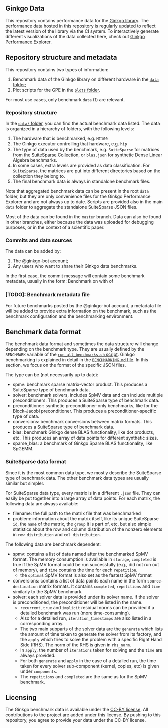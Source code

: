 Ginkgo Data
-----------

This repository contains performance data for the
[Ginkgo library](https://github.com/ginkgo-project/ginkgo).
The performance data hosted in this repository is regularly updated to reflect
the latest version of the library via the CI system. To interactively generate
different visualizations of the data collected here, check out
[Ginkgo Performance Explorer](https://ginkgo-project.github.io/gpe).


## Repository structure and metadata

This repository contains two types of information:
1. Benchmark data of the Ginkgo library on different hardware in the [`data`
   folder](data);
2. Plot scripts for the GPE in the [`plots` folder](plots).

For most use cases, only benchmark `data` (1) are relevant.

### Repository structure

In the [`data/` folder](data), you can find the actual benchmark data listed.
The data is organized in a hierarchy of folders, with the following levels:

1. The hardware that is benchmarked, e.g. `MI100`
2. The Ginkgo executor controlling that hardware, e.g. `hip`
3. The type of data used by the benchmark, e.g. `SuiteSparse` for matrices from
   the [SuiteSparse Collection](https://sparse.tamu.edu/), or `blas.json` for
   synthetic Dense Linear Algebra benchmarks.
4. In some cases, extra levels are provided as data classification. For
   `SuiteSparse`, the matrices are put into different directories based on the
   collection they belong to.
5. The final benchmark data is always in standalone benchmark files.


Note that aggregated benchmark data can be present in the root `data` folder,
but they are only convenience files for the Ginkgo Performance Explorer and are
not always up to date. Scripts are provided also in the main `data` folder to
aggregate the standalone SuiteSparse JSON files.

Most of the data can be found in the `master` branch. Data can also be found in
other branches, either because the data was uploaded for debugging purposes, or
in the context of a scientific paper.

### Commits and data sources

The data can be added by:
1. The @ginkgo-bot account;
2. Any users who want to share their Ginkgo data benchmarks.

In the first case, the commit message will contain some benchmark metadata, usually in the form:
Benchmark <benchmark type> on <executor> with <hardware> of <ginkgo commit>

### [TODO]: Benchmark metadata file
For future benchmarks posted by the @ginkgo-bot account, a metadata file will be
added to provide extra information on the benchmark, such as the benchmark
configuration and the benchmarking environment.

## Benchmark data format

The benchmark data format and sometimes the data structure will change depending
on the benchmark type. They are usually defined by the `BENCHMARK` variable of
the [`run_all_benchmarks.sh`
script](https://github.com/ginkgo-project/ginkgo/tree/develop/benchmark/run_all_benchmarks.sh).
Ginkgo benchmarking is explained in detail in the [`BENCHMARKING.md`
file](https://github.com/ginkgo-project/ginkgo/tree/develop/BENCHMARKING.md). In
this section, we focus on the format of the specific JSON files.

The type can be (not necessarily up to date):

+ spmv: benchmark sparse matrix-vector product. This produces a SuiteSparse type
  of benchmark data.
+ solver: benchmark solvers, includes SpMV data and can include multiple
  preconditioners. This produces a SuiteSparse type of benchmark data.
+ preconditioner: synthetic preconditioner-only benchmarks, like for the
  Block-Jacobi preconditioner. This produces a preconditioner-specific type of
  data.
+ conversions: benchmark conversions between matrix formats. This produces a
  SuiteSparse type of benchmark data.
+ blas: benchmark Ginkgo dense BLAS functionality, like dot products, etc. This
  produces an array of data points for different synthetic sizes.
+ sparse_blas: a benchmark of Ginkgo Sparse BLAS functionality, like SpGEMM. 


### SuiteSparse data format
Since it is the most common data type, we mostly describe the SuiteSparse type
of benchmark data. The other benchmark data types are usually similar but
simpler.

For SuiteSparse data type, every matrix is in a different `.json` file. They can
easily be put together into a large array of data points. For each matrix, the
following data are always available:
+ filename: the full path to the matrix file that was benchmarked
+ problem: information about the matrix itself, like its unique SuiteSparse
  `id`, the `name` of the matrix, the `group` it is part of, etc, but also simple
  statistics about the row and column distribution of the nonzero elements in
  `row_distribution` and `col_distribution`.

The following data are benchmark dependent:
+ spmv: contains a list of data named after the benchmarked SpMV format. The
  memory consumption is available in `storage`, `completed` is true if the SpMV
  format could be run successfully (e.g., did not run out of memory), and `time`
  contains the time for each `repetition`.
  + the `optimal` SpMV format is also set as the fastest SpMV format
+ conversions: contains a list of data points each name in the form
  `source-destination` matrix formats. It contains `completed`, `repetitions`
  and `time` similarly to the SpMV benchmark.
+ solver: each solver data is provided under its solver name. If the solver is
  preconditioned, the preconditioner will be listed in the name. 
  + `recurrent`, `true` and `implicit` residual norms can be provided if a
    detailed benchmark was run (more time-consuming).
  + Also for a detailed run, `iteration_timestamps` are also listed in a corresponding array.
  + The two main subparts of the solver data are the `generate` which lists the
    amount of time taken to generate the solver from its factory, and the
    `apply` which tries to solve the problem with a specific Right Hand Side
    (RHS). The norm of the RHS is given in `rhs_norm`.
  + In `apply`, the number of `iterations` taken for solving and the `time` are
    always provided.
  + For both `generate` and `apply` in the case of a detailed run, the time
    taken for every solver sub-component (kernel, copies, etc) is given under
    `components`.
  + The `repetitions` and `completed` are the same as for the SpMV benchmark.

## Licensing

The Ginkgo benchmark data is available under the [CC-BY license](LICENSE.md).
All contributions to the project are added under this license. By pushing to
this repository, you agree to provide your data under the CC-BY license.
